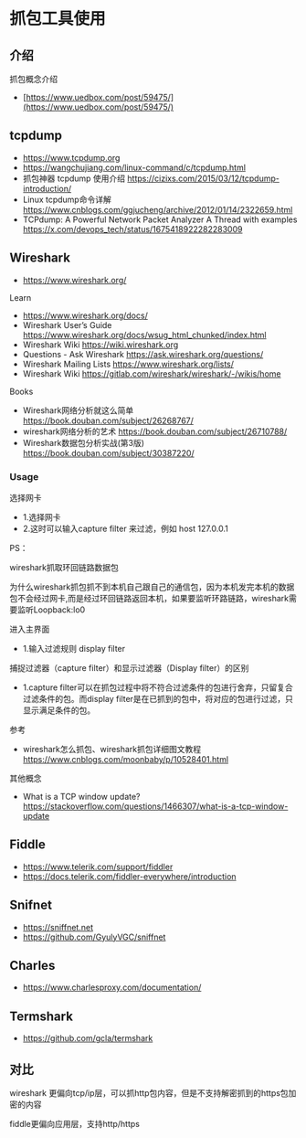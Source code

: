 # 抓包工具使用

## 介绍

抓包概念介绍

- [https://www.uedbox.com/post/59475/](https://www.uedbox.com/post/59475/)


## tcpdump
- https://www.tcpdump.org
- https://wangchujiang.com/linux-command/c/tcpdump.html
- 抓包神器 tcpdump 使用介绍 https://cizixs.com/2015/03/12/tcpdump-introduction/
- Linux tcpdump命令详解 https://www.cnblogs.com/ggjucheng/archive/2012/01/14/2322659.html
- TCPdump: A Powerful Network Packet Analyzer A Thread with examples https://x.com/devops_tech/status/1675418922282283009


## Wireshark
- https://www.wireshark.org/

Learn
- https://www.wireshark.org/docs/
- Wireshark User’s Guide https://www.wireshark.org/docs/wsug_html_chunked/index.html
- Wireshark Wiki https://wiki.wireshark.org
- Questions - Ask Wireshark https://ask.wireshark.org/questions/
- Wireshark Mailing Lists https://www.wireshark.org/lists/
- Wireshark Wiki https://gitlab.com/wireshark/wireshark/-/wikis/home

Books
- Wireshark网络分析就这么简单 https://book.douban.com/subject/26268767/
- wireshark网络分析的艺术 https://book.douban.com/subject/26710788/
- Wireshark数据包分析实战(第3版) https://book.douban.com/subject/30387220/

### Usage
选择网卡

- 1.选择网卡
- 2.这时可以输入capture filter 来过滤，例如 host 127.0.0.1

PS：

wireshark抓取环回链路数据包

为什么wireshark抓包抓不到本机自己跟自己的通信包，因为本机发完本机的数据包不会经过网卡,而是经过环回链路返回本机，如果要监听环路链路，wireshark需要监听Loopback:lo0

进入主界面

- 1.输入过滤规则 display filter

捕捉过滤器（capture filter）和显示过滤器（Display filter）的区别

- 1.capture filter可以在抓包过程中将不符合过滤条件的包进行舍弃，只留复合过滤条件的包。而display filter是在已抓到的包中，将对应的包进行过滤，只显示满足条件的包。

参考

- wireshark怎么抓包、wireshark抓包详细图文教程 https://www.cnblogs.com/moonbaby/p/10528401.html

其他概念

- What is a TCP window update? https://stackoverflow.com/questions/1466307/what-is-a-tcp-window-update


## Fiddle
- https://www.telerik.com/support/fiddler
- https://docs.telerik.com/fiddler-everywhere/introduction


## Snifnet
- https://sniffnet.net
- https://github.com/GyulyVGC/sniffnet


## Charles
- https://www.charlesproxy.com/documentation/


## Termshark
- https://github.com/gcla/termshark


## 对比

wireshark 更偏向tcp/ip层，可以抓http包内容，但是不支持解密抓到的https包加密的内容

fiddle更偏向应用层，支持http/https
